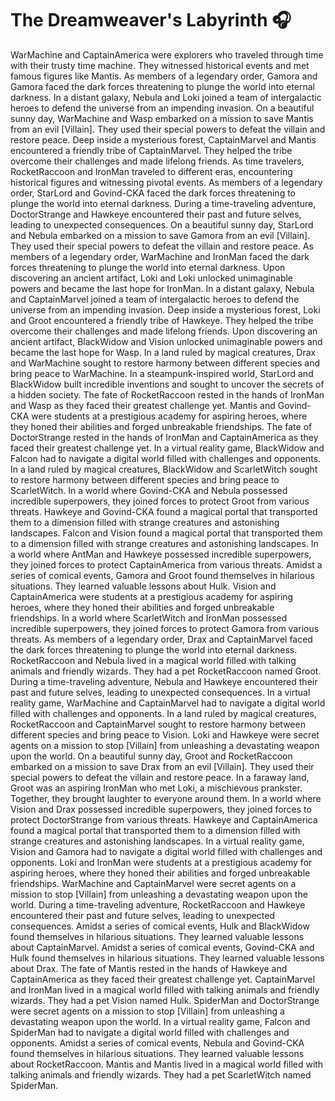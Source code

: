 # The Dreamweaver's Labyrinth :headphones: 

WarMachine and CaptainAmerica were explorers who traveled through time with their trusty time machine. They witnessed historical events and met famous figures like Mantis.
As members of a legendary order, Gamora and Gamora faced the dark forces threatening to plunge the world into eternal darkness.
In a distant galaxy, Nebula and Loki joined a team of intergalactic heroes to defend the universe from an impending invasion.
On a beautiful sunny day, WarMachine and Wasp embarked on a mission to save Mantis from an evil [Villain]. They used their special powers to defeat the villain and restore peace.
Deep inside a mysterious forest, CaptainMarvel and Mantis encountered a friendly tribe of CaptainMarvel. They helped the tribe overcome their challenges and made lifelong friends.
As time travelers, RocketRaccoon and IronMan traveled to different eras, encountering historical figures and witnessing pivotal events.
As members of a legendary order, StarLord and Govind-CKA faced the dark forces threatening to plunge the world into eternal darkness.
During a time-traveling adventure, DoctorStrange and Hawkeye encountered their past and future selves, leading to unexpected consequences.
On a beautiful sunny day, StarLord and Nebula embarked on a mission to save Gamora from an evil [Villain]. They used their special powers to defeat the villain and restore peace.
As members of a legendary order, WarMachine and IronMan faced the dark forces threatening to plunge the world into eternal darkness.
Upon discovering an ancient artifact, Loki and Loki unlocked unimaginable powers and became the last hope for IronMan.
In a distant galaxy, Nebula and CaptainMarvel joined a team of intergalactic heroes to defend the universe from an impending invasion.
Deep inside a mysterious forest, Loki and Groot encountered a friendly tribe of Hawkeye. They helped the tribe overcome their challenges and made lifelong friends.
Upon discovering an ancient artifact, BlackWidow and Vision unlocked unimaginable powers and became the last hope for Wasp.
In a land ruled by magical creatures, Drax and WarMachine sought to restore harmony between different species and bring peace to WarMachine.
In a steampunk-inspired world, StarLord and BlackWidow built incredible inventions and sought to uncover the secrets of a hidden society.
The fate of RocketRaccoon rested in the hands of IronMan and Wasp as they faced their greatest challenge yet.
Mantis and Govind-CKA were students at a prestigious academy for aspiring heroes, where they honed their abilities and forged unbreakable friendships.
The fate of DoctorStrange rested in the hands of IronMan and CaptainAmerica as they faced their greatest challenge yet.
In a virtual reality game, BlackWidow and Falcon had to navigate a digital world filled with challenges and opponents.
In a land ruled by magical creatures, BlackWidow and ScarletWitch sought to restore harmony between different species and bring peace to ScarletWitch.
In a world where Govind-CKA and Nebula possessed incredible superpowers, they joined forces to protect Groot from various threats.
Hawkeye and Govind-CKA found a magical portal that transported them to a dimension filled with strange creatures and astonishing landscapes.
Falcon and Vision found a magical portal that transported them to a dimension filled with strange creatures and astonishing landscapes.
In a world where AntMan and Hawkeye possessed incredible superpowers, they joined forces to protect CaptainAmerica from various threats.
Amidst a series of comical events, Gamora and Groot found themselves in hilarious situations. They learned valuable lessons about Hulk.
Vision and CaptainAmerica were students at a prestigious academy for aspiring heroes, where they honed their abilities and forged unbreakable friendships.
In a world where ScarletWitch and IronMan possessed incredible superpowers, they joined forces to protect Gamora from various threats.
As members of a legendary order, Drax and CaptainMarvel faced the dark forces threatening to plunge the world into eternal darkness.
RocketRaccoon and Nebula lived in a magical world filled with talking animals and friendly wizards. They had a pet RocketRaccoon named Groot.
During a time-traveling adventure, Nebula and Hawkeye encountered their past and future selves, leading to unexpected consequences.
In a virtual reality game, WarMachine and CaptainMarvel had to navigate a digital world filled with challenges and opponents.
In a land ruled by magical creatures, RocketRaccoon and CaptainMarvel sought to restore harmony between different species and bring peace to Vision.
Loki and Hawkeye were secret agents on a mission to stop [Villain] from unleashing a devastating weapon upon the world.
On a beautiful sunny day, Groot and RocketRaccoon embarked on a mission to save Drax from an evil [Villain]. They used their special powers to defeat the villain and restore peace.
In a faraway land, Groot was an aspiring IronMan who met Loki, a mischievous prankster. Together, they brought laughter to everyone around them.
In a world where Vision and Drax possessed incredible superpowers, they joined forces to protect DoctorStrange from various threats.
Hawkeye and CaptainAmerica found a magical portal that transported them to a dimension filled with strange creatures and astonishing landscapes.
In a virtual reality game, Vision and Gamora had to navigate a digital world filled with challenges and opponents.
Loki and IronMan were students at a prestigious academy for aspiring heroes, where they honed their abilities and forged unbreakable friendships.
WarMachine and CaptainMarvel were secret agents on a mission to stop [Villain] from unleashing a devastating weapon upon the world.
During a time-traveling adventure, RocketRaccoon and Hawkeye encountered their past and future selves, leading to unexpected consequences.
Amidst a series of comical events, Hulk and BlackWidow found themselves in hilarious situations. They learned valuable lessons about CaptainMarvel.
Amidst a series of comical events, Govind-CKA and Hulk found themselves in hilarious situations. They learned valuable lessons about Drax.
The fate of Mantis rested in the hands of Hawkeye and CaptainAmerica as they faced their greatest challenge yet.
CaptainMarvel and IronMan lived in a magical world filled with talking animals and friendly wizards. They had a pet Vision named Hulk.
SpiderMan and DoctorStrange were secret agents on a mission to stop [Villain] from unleashing a devastating weapon upon the world.
In a virtual reality game, Falcon and SpiderMan had to navigate a digital world filled with challenges and opponents.
Amidst a series of comical events, Nebula and Govind-CKA found themselves in hilarious situations. They learned valuable lessons about RocketRaccoon.
Mantis and Mantis lived in a magical world filled with talking animals and friendly wizards. They had a pet ScarletWitch named SpiderMan.